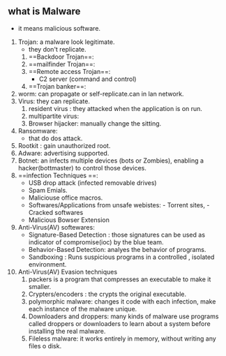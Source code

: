## what is Malware
- it means malicious software.
1. Trojan: a malware look legitimate.
    - they don't replicate.
    1. ==Backdoor Trojan==: 
    2. ==mailfinder Trojan==:
    3. ==Remote access Trojan==:
        - C2 server (command and control) 
    4. ==Trojan banker==:
2. worm: can propagate or self-replicate.can  in lan network.
3. Virus: they can replicate.
    1. resident virus : they attacked when the application is on run.
    2. multipartite virus: 
    3. Browser hijacker: manually change the sitting.
4. Ransomware:
    - that do dos attack.
5. Rootkit : gain unauthorized root.
6. Adware: advertising supported.
7. Botnet: an infects multiple devices (bots or Zombies), enabling a hacker(bottmaster) to control those devices.
8. ==infection Techniques ==:
    - USB drop attack (infected removable drives)
    - Spam Emials.
    - Maliciouse office macros.
    - Softwares/Applications from unsafe webistes: - Torrent sites, - Cracked  softwares
    - Malicious Bowser Extension
9. Anti-Virus(AV) softewares: 
    - Signature-Based Detection : those signatures can be used as indicator of compromise(ioc) by the blue team.
    - Behavior-Based Detection: analyes the behavior of programs.
    - Sandboxing : Runs suspicious programs in a controlled , isolated environment.
10. Anti-Virus(AV) Evasion techniques  
    1. packers is a program that compresses an executable to make it smaller.
    2. Crypters/encoders : the crypts the original executable.
    3. polymorphic malware: changes it code with each infection, make each instance of the malware unique.
    4. Downloaders and droppers: many kinds of malware use programs called droppers or downloaders to learn about a system before installing the real malware.
    5. Fileless malware: it works entirely in memory, without  writing any files o disk.
     